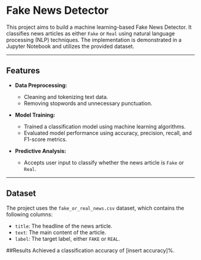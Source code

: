 
# Fake News Detector

This project aims to build a machine learning-based Fake News Detector. It classifies news articles as either `Fake` or `Real` using natural language processing (NLP) techniques. The implementation is demonstrated in a Jupyter Notebook and utilizes the provided dataset.

---

## Features

- **Data Preprocessing:**
  - Cleaning and tokenizing text data.
  - Removing stopwords and unnecessary punctuation.

- **Model Training:**
  - Trained a classification model using machine learning algorithms.
  - Evaluated model performance using accuracy, precision, recall, and F1-score metrics.

- **Predictive Analysis:**
  - Accepts user input to classify whether the news article is `Fake` or `Real`.

---

## Dataset

The project uses the `fake_or_real_news.csv` dataset, which contains the following columns:
- `title`: The headline of the news article.
- `text`: The main content of the article.
- `label`: The target label, either `FAKE` or `REAL`.

##Results
Achieved a classification accuracy of [insert accuracy]%.

